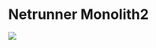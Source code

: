 # Netrunner Monolith2

![](http://1.bp.blogspot.com/-DR33Tz7JONU/UgrAQAr2CTI/AAAAAAAAA5A/3JlZGKbnKP0/s1600/Monolith_EmilioRodriguez.jpg)
